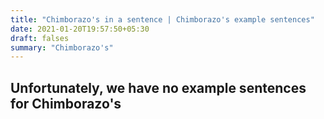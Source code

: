 ```yaml
---
title: "Chimborazo's in a sentence | Chimborazo's example sentences"
date: 2021-01-20T19:57:50+05:30
draft: falses
summary: "Chimborazo's"
---
```

## Unfortunately, we have no example sentences for Chimborazo's                 
